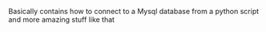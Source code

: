 Basically contains how to connect to a Mysql database from a python script and more amazing stuff like that
